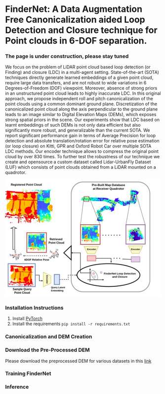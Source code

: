 # FinderNet: A Data Augmentation Free Canonicalization aided Loop Detection and Closure technique for Point clouds in 6-DOF separation.


### The page is under construction, please stay tuned 

We focus on the problem of LiDAR point cloud based loop detection (or Finding) and closure (LDC) in a multi-agent setting. State-of-the-art (SOTA) techniques directly generate learned embeddings of a given point cloud, require large data transfers, and are not robust to wide variations in 6 Degrees-of-Freedom (DOF) viewpoint. Moreover, absence of strong priors in an unstructured point cloud leads to highly inaccurate LDC. In this original approach, we propose independent roll and pitch canonicalization of the point clouds using a common dominant ground plane. Discretization of the canonicalized point cloud along the axis perpendicular to the ground plane leads to an image similar to Digital Elevation Maps (DEMs), which exposes strong spatial priors in the scene. Our experiments show that LDC based on learnt embeddings of such DEMs is not only data efficient but also significantly more robust, and generalizable than the current SOTA. We report significant performance gain in terms of Average Precision for loop detection and absolute translation/rotation error for relative pose estimation (or loop closure) on Kitti, GPR and Oxford Robot Car over multiple SOTA LDC methods. Our encoder technique allows to compress the original point cloud by over 830 times. To further test the robustness of our technique we create and opensource a custom dataset called Lidar-UrbanFly Dataset (LUF) which consists of point clouds obtained from a LiDAR mounted on a quadrotor.

![](https://github.com/gsc2001/FinderNet/blob/main/Images/Main.png)

### Installation Instructions

1. Install [PyTorch](https://pytorch.org/)
2. Install the requirements ```pip install -r requirements.txt```


### Canonicalization and DEM Creation 


### Download the Pre-Processed DEM

Please download the preprocessed DEM for various datasets in this [link](https://drive.google.com/drive/folders/19FZUBr8iLdD033HEz-rgrpoSSaydRb0F?usp=sharing)


### Training FinderNet


### Inference 



